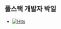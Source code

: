 <h2> 풀스택 개발자 박일 </h2>

- [![Hits](https://hits.seeyoufarm.com/api/count/incr/badge.svg?url=https%3A%2F%2Fgithub.com%2Fmyoungji-kim%2Fhit-counter&count_bg=%238F7CFF&title_bg=%23393939&icon=googlekeep.svg&icon_color=%23E7E7E7&title=hits&edge_flat=false)](https://hits.seeyoufarm.com)
